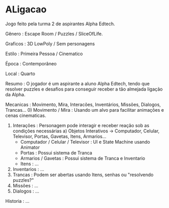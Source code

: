 # ALigacao
Jogo feito pela turma 2 de aspirantes Alpha Edtech.

Gênero : Escape Room / Puzzles / SliceOfLife.

Graficos : 3D LowPoly / Sem personagens

Estilo : Primeira Pessoa / Cinematico

Época : Contemporâneo

Local : Quarto

Resumo : O jogador é um aspirante a aluno Alpha Edtech, tendo que resolver puzzles e desafios para conseguir receber a tão almejada ligação da Alpha.

Mecanicas : Movimento, Mira, Interacões, Inventários, Missões, Dialogos, Trancas...
 0) Movimento / Mira : Usando um alvo para facilitar animações e cenas cinematicas.
 1) Interações : Personagem pode interagir e receber reação sob as condições necessárias 
    a) Objetos Interativos -> Computador, Celular, Televisor, Portas, Gavetas, Itens, Armarios...
      - Computador / Celular / Televisor : UI e State Machine usando Animator
      - Portas : Possui sistema de Tranca
      - Armarios / Gavetas : Possui sistema de Tranca e Inventario
      - Itens : ...
 2) Inventarios : ...
 3) Trancas : Podem ser abertas usando Itens, senhas ou "resolvendo puzzles?"
 4) Missões : ...
 5) Dialogos : ...

Historia : ...
